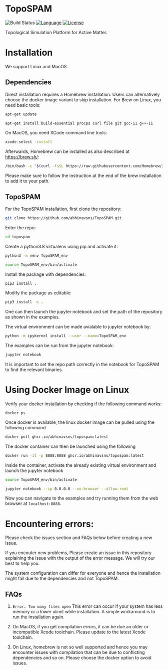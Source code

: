 # TopoSPAM

![Build Status](https://github.com/abhinavsns/topospam/actions/workflows/main.yml/badge.svg
)
[![Language](https://img.shields.io/badge/language-Python-blue?style=for-the-badge&logo=python)](https://www.python.org/)
[![License](https://img.shields.io/github/license/abhinavsns/TopoSPAM?style=for-the-badge)](https://github.com/abhinavsns/TopoSPAM/blob/main/LICENSE)

Topological Simulation Platform for Active Matter.
# Installation
We support Linux and MacOS.
## Dependencies
Direct installation requires a Homebrew installation. Users can alternatively choose the docker image variant to skip installation.
For Brew on Linux, you need basic tools:
```bash
apt-get update
```
```bash
apt-get install build-essential procps curl file git gcc-11 g++-11
```
On MacOS, you need XCode command line tools:
```bash
xcode-select -install
```

Afterwards, Homebrew can be installed as also described at https://brew.sh/:
```bash
/bin/bash -c "$(curl -fsSL https://raw.githubusercontent.com/Homebrew/install/HEAD/install.sh)"
```
Please make sure to follow the instruction at the end of the brew installation to add it to your path.
## TopoSPAM
For the TopoSPAM installation,
first clone the repository:
```bash
git clone https://github.com/abhinavsns/TopoSPAM.git
```
Enter the repo:
```bash
cd topospam
```
Create a python3.8 virtualenv using pip and activate it:
```bash
python3 -m venv TopoSPAM_env
```
```bash
source TopoSPAM_env/bin/activate
```

Install the package with dependencies:
```bash
pip3 install .
```

Modify the package as editable:
```bash
pip3 install -e .
```

One can then launch the jupyter notebook and set the path of the repository as shown in the examples.

The virtual environment can be made avialable to jupyter notebook by:
```bash
python -m ipykernel install --user --name=TopoSPAM_env
```

The examples can be run from the jupyter notebook:
```bash
jupyter notebook
```



It is important to set the repo path correctly in the notebook for TopoSPAM to find the relevant binaries.

# Using Docker Image on Linux
Verify your docker installation by checking if the following command works:
```
docker ps
```
Once docker is available, the linux docker image can be pulled using the following command
```bash
docker pull ghcr.io/abhinavsns/topospam:latest
```
The docker container can then be launched using the following
```bash
docker run -it -p 8888:8888 ghcr.io/abhinavsns/topospam:latest
```
Inside the container, activate the already existing virtual environment and launch the jupyter notebook
```bash
source TopoSPAM_env/bin/activate
```
```bash
jupyter notebook --ip 0.0.0.0 --no-browser --allow-root
```
Now you can navigate to the examples and try running them from the web browser at `localhost:8888`.

# Encountering errors:
Please check the issues section and FAQs below before creating a new issue.

If you encouter new problems, Please create an issue in this repository explaining the issue with the output of the error message. We will try our best to help you.

The system configuration can differ for everyone and hence the installation might fail due to the dependencies and not TopoSPAM. 

## FAQs

1) `Error: Too many files open`  This error can occur if your system has less memory or a lower ulimit while installation. A simple workaround is to run the installation again.

2) On MacOS, if you get compilation errors, it can be due an older or incompatible Xcode toolchain. Please update to the latest Xcode toolchain.

3) On Linux, homebrew is not so well supported and hence you may encounter issues with compilation that can be due to conflicting dependencies and so on. Please choose the docker option to avoid issues.
